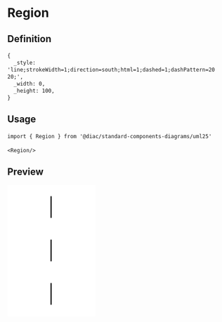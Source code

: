 # Region

## Definition

```
{
  _style: 'line;strokeWidth=1;direction=south;html=1;dashed=1;dashPattern=20 20;',
  _width: 0,
  _height: 100,
}
```

## Usage

```
import { Region } from '@diac/standard-components-diagrams/uml25'

<Region/>
```

## Preview

<img src="./region.png" width="200"/>
